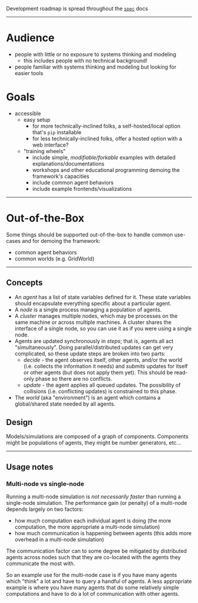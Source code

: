 Development roadmap is spread throughout the [`spec`](spec) docs

---

# Audience

- people with little or no exposure to systems thinking and modeling
    - this includes people with no technical background!
- people familiar with systems thinking and modeling but looking for easier tools

# Goals

- accessible
    - easy setup
        - for more technically-inclined folks, a self-hosted/local option that's `pip` installable
        - for less technically-inclined folks, offer a hosted option with a web interface?
    - "training wheels"
        - include simple, _modifiable/forkable_ examples with detailed explanations/documentations
        - workshops and other educational programming demoing the framework's capacities
        - include common agent behaviors
        - include example frontends/visualizations

---

# Out-of-the-Box

Some things should be supported out-of-the-box to handle common use-cases and for demoing the framework:

- common agent behaviors
- common worlds (e.g. GridWorld)

---

## Concepts

- An _agent_ has a list of state variables defined for it. These state variables should encapsulate everything specific about a particular agent.
- A _node_ is a single process managing a population of agents.
- A _cluster_ manages multiple nodes, which may be processes on the same machine or across multiple machines. A cluster shares the interface of a single node, so you can use it as if you were using a single node.
- Agents are updated synchronously in _steps_; that is, agents all act "simultaneously". Doing parallel/distributed updates can get very complicated, so these update steps are broken into two parts:
    - _decide_ - the agent observes itself, other agents, and/or the world (i.e. collects the information it needs) and _submits_ updates for itself or other agents (but does not apply them yet). This should be read-only phase so there are no conflicts.
    - _update_ - the agent applies all queued updates. The possibility of collisions (i.e. conflicting updates) is constrained to this phase.
- The _world_ (aka "environment") is an agent which contains a global/shared state needed by all agents.

## Design

Models/simulations are composed of a graph of components. Components might be populations of agents, they might be number generators, etc...

---

## Usage notes

### Multi-node vs single-node

Running a multi-node simulation is _not necessarily faster_ than running a single-node simulation. The performance gain (or penalty) of a multi-node depends largely on two factors:

- how much computation each individual agent is doing (the more computation, the more appropriate a multi-node simulation)
- how much communication is happening between agents (this adds more overhead in a multi-node simulation)

The communication factor can to some degree be mitigated by distributed agents across nodes such that they are co-located with the agents they communicate the most with.

So an example use for the multi-node case is if you have many agents which "think" a lot and have to query a handful of agents. A less appropriate example is where you have many agents that do some relatively simple computations and have to do a lot of communication with other agents.
